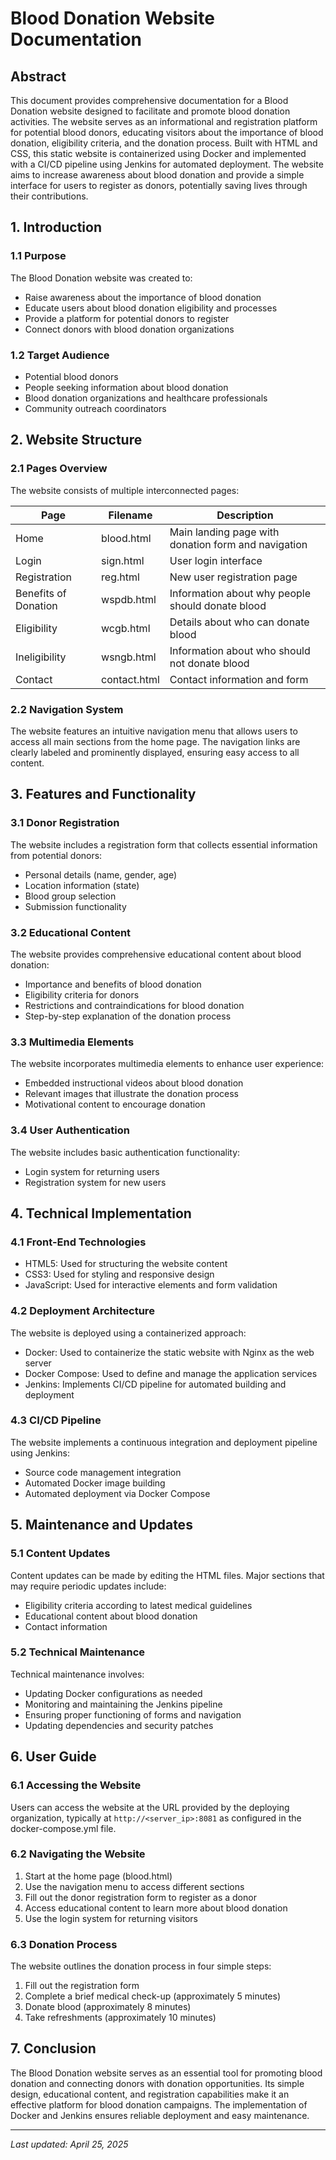 # Blood Donation Website Documentation

## Abstract

This document provides comprehensive documentation for a Blood Donation website designed to facilitate and promote blood donation activities. The website serves as an informational and registration platform for potential blood donors, educating visitors about the importance of blood donation, eligibility criteria, and the donation process. Built with HTML and CSS, this static website is containerized using Docker and implemented with a CI/CD pipeline using Jenkins for automated deployment. The website aims to increase awareness about blood donation and provide a simple interface for users to register as donors, potentially saving lives through their contributions.

## 1. Introduction

### 1.1 Purpose
The Blood Donation website was created to:
- Raise awareness about the importance of blood donation
- Educate users about blood donation eligibility and processes
- Provide a platform for potential donors to register
- Connect donors with blood donation organizations

### 1.2 Target Audience
- Potential blood donors
- People seeking information about blood donation
- Blood donation organizations and healthcare professionals
- Community outreach coordinators

## 2. Website Structure

### 2.1 Pages Overview
The website consists of multiple interconnected pages:

| Page | Filename | Description |
|------|----------|-------------|
| Home | blood.html | Main landing page with donation form and navigation |
| Login | sign.html | User login interface |
| Registration | reg.html | New user registration page |
| Benefits of Donation | wspdb.html | Information about why people should donate blood |
| Eligibility | wcgb.html | Details about who can donate blood |
| Ineligibility | wsngb.html | Information about who should not donate blood |
| Contact | contact.html | Contact information and form |

### 2.2 Navigation System
The website features an intuitive navigation menu that allows users to access all main sections from the home page. The navigation links are clearly labeled and prominently displayed, ensuring easy access to all content.

## 3. Features and Functionality

### 3.1 Donor Registration
The website includes a registration form that collects essential information from potential donors:
- Personal details (name, gender, age)
- Location information (state)
- Blood group selection
- Submission functionality

### 3.2 Educational Content
The website provides comprehensive educational content about blood donation:
- Importance and benefits of blood donation
- Eligibility criteria for donors
- Restrictions and contraindications for blood donation
- Step-by-step explanation of the donation process

### 3.3 Multimedia Elements
The website incorporates multimedia elements to enhance user experience:
- Embedded instructional videos about blood donation
- Relevant images that illustrate the donation process
- Motivational content to encourage donation

### 3.4 User Authentication
The website includes basic authentication functionality:
- Login system for returning users
- Registration system for new users

## 4. Technical Implementation

### 4.1 Front-End Technologies
- HTML5: Used for structuring the website content
- CSS3: Used for styling and responsive design
- JavaScript: Used for interactive elements and form validation

### 4.2 Deployment Architecture
The website is deployed using a containerized approach:
- Docker: Used to containerize the static website with Nginx as the web server
- Docker Compose: Used to define and manage the application services
- Jenkins: Implements CI/CD pipeline for automated building and deployment

### 4.3 CI/CD Pipeline
The website implements a continuous integration and deployment pipeline using Jenkins:
- Source code management integration
- Automated Docker image building
- Automated deployment via Docker Compose

## 5. Maintenance and Updates

### 5.1 Content Updates
Content updates can be made by editing the HTML files. Major sections that may require periodic updates include:
- Eligibility criteria according to latest medical guidelines
- Educational content about blood donation
- Contact information

### 5.2 Technical Maintenance
Technical maintenance involves:
- Updating Docker configurations as needed
- Monitoring and maintaining the Jenkins pipeline
- Ensuring proper functioning of forms and navigation
- Updating dependencies and security patches

## 6. User Guide

### 6.1 Accessing the Website
Users can access the website at the URL provided by the deploying organization, typically at `http://<server_ip>:8081` as configured in the docker-compose.yml file.

### 6.2 Navigating the Website
1. Start at the home page (blood.html)
2. Use the navigation menu to access different sections
3. Fill out the donor registration form to register as a donor
4. Access educational content to learn more about blood donation
5. Use the login system for returning visitors

### 6.3 Donation Process
The website outlines the donation process in four simple steps:
1. Fill out the registration form
2. Complete a brief medical check-up (approximately 5 minutes)
3. Donate blood (approximately 8 minutes)
4. Take refreshments (approximately 10 minutes)

## 7. Conclusion

The Blood Donation website serves as an essential tool for promoting blood donation and connecting donors with donation opportunities. Its simple design, educational content, and registration capabilities make it an effective platform for blood donation campaigns. The implementation of Docker and Jenkins ensures reliable deployment and easy maintenance.

---

*Last updated: April 25, 2025*
